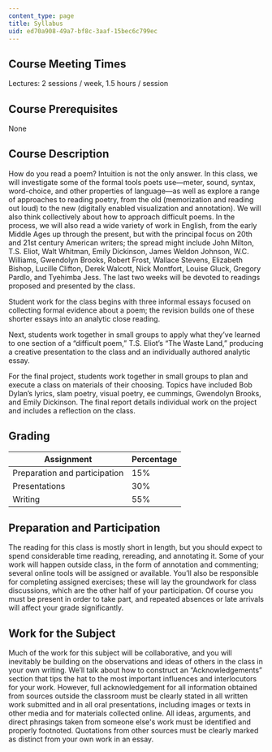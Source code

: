 ```yaml
---
content_type: page
title: Syllabus
uid: ed70a908-49a7-bf8c-3aaf-15bec6c799ec
---
```


Course Meeting Times
--------------------

Lectures: 2 sessions / week, 1.5 hours / session

Course Prerequisites
--------------------

None

Course Description
------------------

How do you read a poem? Intuition is not the only answer. In this class, we will investigate some of the formal tools poets use—meter, sound, syntax, word-choice, and other properties of language—as well as explore a range of approaches to reading poetry, from the old (memorization and reading out loud) to the new (digitally enabled visualization and annotation). We will also think collectively about how to approach difficult poems. In the process, we will also read a wide variety of work in English, from the early Middle Ages up through the present, but with the principal focus on 20th and 21st century American writers; the spread might include John Milton, T.S. Eliot, Walt Whitman, Emily Dickinson, James Weldon Johnson, W.C. Williams, Gwendolyn Brooks, Robert Frost, Wallace Stevens, Elizabeth Bishop, Lucille Clifton, Derek Walcott, Nick Montfort, Louise Gluck, Gregory Pardlo, and Tyehimba Jess. The last two weeks will be devoted to readings proposed and presented by the class.

Student work for the class begins with three informal essays focused on collecting formal evidence about a poem; the revision builds one of these shorter essays into an analytic close reading.

Next, students work together in small groups to apply what they’ve learned to one section of a “difficult poem,” T.S. Eliot’s “The Waste Land,” producing a creative presentation to the class and an individually authored analytic essay.

For the final project, students work together in small groups to plan and execute a class on materials of their choosing. Topics have included Bob Dylan’s lyrics, slam poetry, visual poetry, ee cummings, Gwendolyn Brooks, and Emily Dickinson. The final report details individual work on the project and includes a reflection on the class.

Grading
-------

| Assignment | Percentage |
| --- | --- |
| Preparation and participation | 15% |
| Presentations | 30% |
| Writing | 55% 

Preparation and Participation
-----------------------------

The reading for this class is mostly short in length, but you should expect to spend considerable time reading, rereading, and annotating it. Some of your work will happen outside class, in the form of annotation and commenting; several online tools will be assigned or available. You’ll also be responsible for completing assigned exercises; these will lay the groundwork for class discussions, which are the other half of your participation. Of course you must be present in order to take part, and repeated absences or late arrivals will affect your grade significantly.

Work for the Subject
--------------------

Much of the work for this subject will be collaborative, and you will inevitably be building on the observations and ideas of others in the class in your own writing. We’ll talk about how to construct an “Acknowledgements” section that tips the hat to the most important influences and interlocutors for your work. However, full acknowledgement for all information obtained from sources outside the classroom must be clearly stated in all written work submitted and in all oral presentations, including images or texts in other media and for materials collected online. All ideas, arguments, and direct phrasings taken from someone else's work must be identified and properly footnoted. Quotations from other sources must be clearly marked as distinct from your own work in an essay.